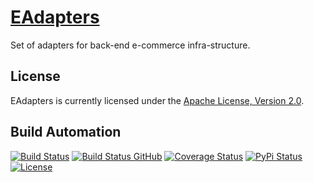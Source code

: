 # [EAdapters](http://eadapters.hive.pt)

Set of adapters for back-end e-commerce infra-structure.

## License

EAdapters is currently licensed under the [Apache License, Version 2.0](http://www.apache.org/licenses/).

## Build Automation

[![Build Status](https://app.travis-ci.com/hivesolutions/eadapters.svg?branch=master)](https://travis-ci.com/github/hivesolutions/eadapters)
[![Build Status GitHub](https://github.com/hivesolutions/eadapters/workflows/Main%20Workflow/badge.svg)](https://github.com/hivesolutions/eadapters/actions)
[![Coverage Status](https://coveralls.io/repos/hivesolutions/eadapters/badge.svg?branch=master)](https://coveralls.io/r/hivesolutions/eadapters?branch=master)
[![PyPi Status](https://img.shields.io/pypi/v/eadapters.svg)](https://pypi.python.org/pypi/eadapters)
[![License](https://img.shields.io/badge/license-Apache%202.0-blue.svg)](https://www.apache.org/licenses/)
